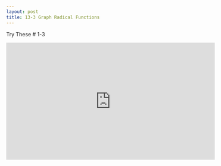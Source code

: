 ```yaml
---
layout: post
title: 13-3 Graph Radical Functions
---
```

Try These # 1-3
<iframe width="560" height="315" src="https://www.youtube.com/embed/0oTnDZ88i74" frameborder="0" allow="autoplay; encrypted-media" allowfullscreen></iframe>

